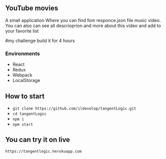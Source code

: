 ## YouTube movies
A small application Where you can find fom responce.json file music video.
You can also can see all descrioprion and more about this video and add to your favorite list

#my challenge build it for 4 hours
### Environments
* React
* Redux
* Webpack
* LocalStorage
## How to start
* `git clone https://github.com/ildevelop/tangentLogic.git`
* `cd tangentLogic`
* `npm i`
* `npm start`

## You can try it on live
`https://tangentlogic.herokuapp.com`




